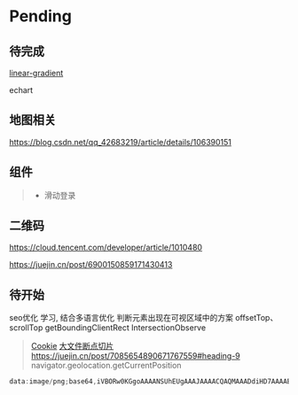 # Pending

## 待完成

 [linear-gradient](https://developer.mozilla.org/zh-CN/docs/Web/CSS/gradient/linear-gradient)

echart

## 地图相关

<https://blog.csdn.net/qq_42683219/article/details/106390151>

## 组件

> - 滑动登录

## 二维码

<https://cloud.tencent.com/developer/article/1010480>

<https://juejin.cn/post/6900150859171430413>

## 待开始

seo优化 学习, 结合多语言优化
判断元素出现在可视区域中的方案
offsetTop、scrollTop
getBoundingClientRect
IntersectionObserve
> [Cookie](https://juejin.cn/post/6844904102544031757)
> [大文件断点切片](juejin.cn/post/7080527713399750692)
><https://juejin.cn/post/7085654890671767559#heading-9>
>navigator.geolocation.getCurrentPosition
>

 ```js
data:image/png;base64,iVBORw0KGgoAAAANSUhEUgAAAJAAAACQAQMAAADdiHD7AAAABlBMVEUAAABTU1OoaSf/AAAAAXRSTlMAQObYZgAAAFJJREFUeF7t0cENgDAMQ9FwYgxG6WjpaIzCCAxQxVggFuDiCvlLOeRdHR9yzjncHVoq3npu+wQUrUuJHylSTmBaespJyJQoObUeyxDQb3bEm5Au81c0pSCD8HYAAAAASUVORK5CYII
 ```
